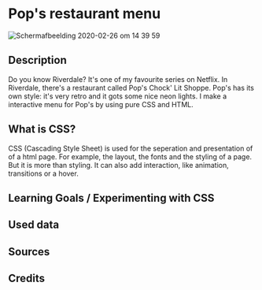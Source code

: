 # Pop's restaurant menu
![Schermafbeelding 2020-02-26 om 14 39 59](https://user-images.githubusercontent.com/45489420/75350207-66290080-58a6-11ea-8bb9-8904f73ad50a.png)


## Description
Do you know Riverdale? It's one of my favourite series on Netflix. In Riverdale, there's a restaurant called Pop's Chock' Lit Shoppe. Pop's has its own style: it's very retro and it gots some nice neon lights. I make a interactive menu for Pop's by using pure CSS and HTML.


## What is CSS?
CSS (Cascading Style Sheet) is used for the seperation and presentation of of a html page. For example, the layout, the fonts and the styling of a page. But it is more than styling. It can also add interaction, like animation, transitions or a hover. 

## Learning Goals / Experimenting with CSS

## Used data

## Sources

## Credits


<!-- Add a link to your live demo in Github Pages 🌐-->

<!-- ☝️ replace this description with a description of your own work -->

<!-- Add a nice image here at the end of the week, showing off your shiny frontend 📸 -->

<!-- Maybe a table of contents here? 📚 -->

<!-- How about a section that describes how to install this project? 🤓 -->

<!-- ...but how does one use this project? What are its features 🤔 -->

<!-- What external data source is featured in your project and what are its properties 🌠 -->

<!-- Maybe a checklist of done stuff and stuff still on your wishlist? ✅ -->

<!-- How about a license here? 📜 (or is it a licence?) 🤷 -->

